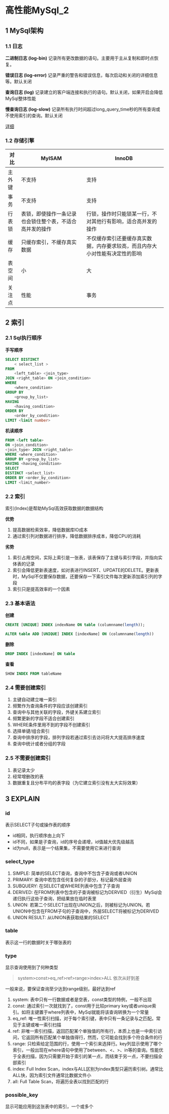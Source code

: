 # 高性能MySql_2

## 1 MySql架构

### 1.1 日志

**二进制日志 (log-bin)**
记录所有更改数据的语句。主要用于主从复制和即时点恢复。

**错误日志 (log-error)**
记录严重的警告和错误信息，每次启动和关闭的详细信息等。默认关闭

**查询日志 (log)**
记录建立的客户端连接和执行的语句。默认关闭，如果开启会降低MySql整体性能

**慢查询日志 (log-slow)**
记录所有执行时间超过long_query_time秒的所有查询或不使用索引的查询。默认关闭

[详细](http://www.jb51.net/article/69301.htm)

### 1.2 存储引擎

对比           |  MyISAM      | InnoDB
------------- | ------------- | ------------
主外键         | 不支持         | 支持
事务           | 不支持         | 支持
行表锁         | 表锁，即使操作一条记录也会锁住整个表，不适合高并发的操作                      | 行锁，操作时只能锁某一行，不对其他行有影响，适合高并发的操作
缓存           | 只缓存索引，不缓存真实数据 | 不仅缓存索引还要缓存真实数据，内存要求较高，而且内存大小对性能有决定性的影响
表空间         |  小            | 大 
关注点         |  性能          | 事务

## 2 索引 

### 2.1 Sql执行顺序

**手写顺序**

```sql
SELECT DISTINCT 
	< select_list >
FROM
	<left_table> <join_type>
JOIN <right_table> ON <join_condition>
WHERE
	<where_condition>
GROUP BY
	<group_by_list>
HAVING
	<having_condition>
ORDER BY
	<order_by_condition>
LIMIT <limit number>
```

**机读顺序**

```sql
FROM <left table>
ON <join_condition>
<join_type> JOIN <right_table>
WHERE <where_condition>
GROUP BY <group_by_list>
HAVING <having_condition>
SELECT
DISTINCT <select_list>
ORDER BY <order_by_condition>
LIMIT <limit_number>
```

### 2.2 索引

索引(Index)是帮助MySql高效获取数据的数据结构

**优势**

1. 提高数据检索效率，降低数据库IO成本
2. 通过索引列对数据进行排序，降低数据排序成本，降低CPU的消耗

**劣势**

1. 索引占用空间，实际上索引是一张表，该表保存了主键与索引字段，并指向实体表的记录
2. 索引会降低更新表速度，如对表进行INSERT、UPDATE的DELETE。更新表时，MySql不仅要保存数据，还要保存一下索引文件每次更新添加索引列的字段
3. 索引只是提高效率的一个因素

### 2.3 基本语法

**创建**

```sql
CREATE [UNIQUE] INDEX indexName ON table (columnname(length));
```

```sql
ALTER table ADD [UNIQUE] INDEX [indexName] ON (columnname(length))
```

**删除**

```sql
DROP INDEX [indexName] ON table
```

**查看**

```sql
SHOW INDEX FROM tableName
```
### 2.4 需要创建索引

1. 主键自动建立唯一索引
2. 频繁作为查询条件的字段应该创建索引
3. 查询中与其他关联的字段，外键关系建立索引
4. 频繁更新的字段不适合创建索引
5. WHERE条件里用不到的字段不创建索引
6. 选择单键/组合索引
7. 查询中排序的字段，排列字段若通过索引去访问将大大提高排序速度
8. 查询中统计或者分组的字段

### 2.5 不需要创建索引

1. 表记录太少
2. 经常增删改的表
3. 数据重复且分布平均的表字段（为它建立索引没有太大实际效果）

## 3 EXPLAIN

### id

表示SELECT子句或操作表的顺序

- id相同，执行顺序由上向下
- id不同，如果是子查询，id的序号会递增，id值越大优先级越高
- id为null，表示是一个结果集，不需要使用它来进行查询

### select_type

1. SIMPLE: 简单的SELECT查询，查询中不包含子查询或者UNION
2. PRIMARY: 查询中若包含任何复杂的子部分，标记最外层查询
3. SUBQUERY: 在SELECT或WHERE列表中包含了子查询
4. DERIVED: 在FROM列表中包含的子查询被标记为DERVIED（衍生）MySql会递归执行这些子查询，把结果放在临时表里
5. UNION: 若第二个SELECT出现在UNION之后，则被标记为UNION。若UNION中包含在FROM子句的子查询中，外层SELECT将被标记为DERIVED
6. UNION RESULT: 从UNION表获取结果的SELECT

### table

表示这一行的数据时关于哪张表的

### type

显示查询使用到了何种类型

> system>const>eq_ref>ref>range>index>ALL
> 依次从好到差

一般来说，要保证查询至少达到range级别，最好达到ref

1. system: 表中只有一行数据或者是空表，const类型的特例，一般不出现
2. const: 通过索引一次就找到了，const用于比较primary key或者unique索引。如将主键置于where列表中，MySql就能将该查询转换为一个常量
3. eq_ref: 唯一性索引扫描，对于每个索引键，表中只有一条记录与之匹配。常见于主键或唯一索引扫描
4. ref: 非唯一索引扫描，返回匹配某个单独值的所有行，本质上也是一中索引访问，它返回所有匹配某个单独值得行，然而，它可能会找到多个符合条件的行
5. range: 只检索给定范围的行，使用一个索引来选择行。key列显示使用了哪个索引，一般出现在where语句中使用了between、<、>、in等的查询。性能优于全表扫描，因为只需要开始于索引的某一点，而结束于另一点，不要扫描全部索引
6. index: Full Index Scan，index与ALL区别为index类型只遍历索引树。通常比ALL快，因为索引文件通常比数据文件小
7. all: Full Table Scan，将遍历全表以找到匹配的行

### possible_key

显示可能应用到这张表中的索引，一个或多个


